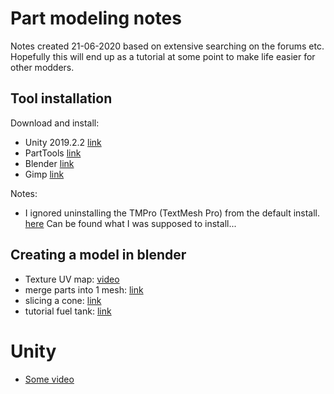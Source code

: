 # Part modeling notes

Notes created 21-06-2020 based on extensive searching on the forums etc.  
Hopefully this will end up as a tutorial at some point to make life easier for other modders.

## Tool installation

Download and install:
- Unity 2019.2.2 [link](https://unity3d.com/get-unity/download/archive)
- PartTools [link](https://forum.kerbalspaceprogram.com/index.php?/topic/160487-parttools-updated/)
- Blender [link](https://www.blender.org/download/releases/2-79/)
- Gimp [link](https://www.gimp.org/downloads/)
 
Notes:
- I ignored uninstalling the TMPro (TextMesh Pro) from the default install.
  [here](https://forum.unity.com/threads/useful-information-download-links.458634/#post-3304434) Can be found what I was supposed to install...

## Creating a model in blender

- Texture UV map: [video](https://www.youtube.com/watch?v=eiDrRa6JvQ0)
- merge parts into 1 mesh: [link](https://gamedev.stackexchange.com/questions/33843/how-to-merge-two-objects-in-blender)
- slicing a cone: [link](https://blender.stackexchange.com/questions/4785/slice-the-top-of-a-cone)
- tutorial fuel tank: [link](https://www.youtube.com/watch?v=gtrUBkpMRRc)

# Unity
- [Some video](https://www.youtube.com/watch?v=dy12jzUBG4Q)